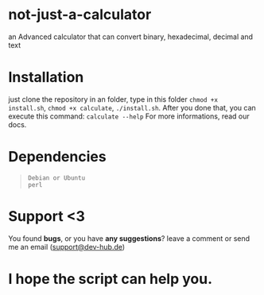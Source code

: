 # not-just-a-calculator
an Advanced calculator that can convert binary, hexadecimal, decimal and text

# Installation
just clone the repository in an folder,  type in this folder `chmod +x install.sh`, `chmod +x calculate`, `./install.sh`.
After you done that, you can execute this command: `calculate --help`
For more informations, read our docs.
# Dependencies
> `Debian or Ubuntu`<br>
> `perl`
# Support <3
You found <b>bugs</b>, or you have <b>any suggestions</b>? leave a comment or send me an email (support@dev-hub.de)

# I hope the script can help you.
